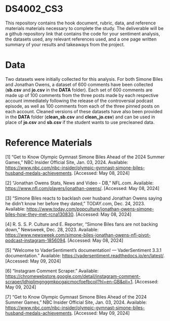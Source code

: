 # DS4002_CS3
This repository contains the hook document, rubric, data, and reference materials materials necessary to complete the study. The deliverable will be a github repository link that contains the code for your sentiment analysis, the datasets used, any relevant references used, and a one page written summary of your results and takeaways from the project.

# Data
Two datasets were initially collected for this analysis. For both Simone Biles and Jonathan Owens, a dataset of 600 comments have been collected (**sb.csv** and **jo.csv** in the **DATA** folder). Each set of 600 comments are made up of 100 comments from the three posts made by each respective account immediately following the release of the controversial podcast episode, as well as 100 comments from each of the three pinned posts on each account. Cleaned versions of these datasets have also been provided in the **DATA** folder (**clean_sb.csv** and **clean_jo.csv**) and can be used in place of **jo.csv** and **sb.csv** if the student wants to use precleaned data.

# Reference Materials
[1] “Get to Know Olympic Gymnast Simone Biles Ahead of the 2024 Summer Games,” NBC Insider Official Site, Jan. 03, 2024. Available: https://www.nbc.com/nbc-insider/olympic-gymnast-simone-biles-husband-medals-achievements. [Accessed: May 08, 2024]

[2] “Jonathan Owens Stats, News and Video - DB,” NFL.com. Available: https://www.nfl.com/players/jonathan-owens/. [Accessed: May 08, 2024]

[3] “Simone Biles reacts to backlash over husband Jonathan Owens saying he didn’t know her before they dated,” TODAY.com, Dec. 24, 2023. Available: https://www.today.com/popculture/jonathan-owens-simone-biles-how-they-met-rcna130830. [Accessed: May 08, 2024]

[4] R. S. S. P. Culture and E. Reporter, “Simone Biles fans are not backing down,” Newsweek, Dec. 28, 2023. Available: https://www.newsweek.com/simone-biles-jonathan-owens-nfl-pivot-podcast-instagram-1856094. [Accessed: May 08, 2024]

[5] “Welcome to VaderSentiment’s documentation! — VaderSentiment 3.3.1 documentation.” Available: https://vadersentiment.readthedocs.io/en/latest/. [Accessed: May 09, 2024]

[6] “Instagram Comment Scraper.” Available: https://chromewebstore.google.com/detail/instagram-comment-scraper/ldhjpljmgnggmkpcgaicmocfoefbcojl?hl=en-GB&pli=1. [Accessed: May 09, 2024]

[7] “Get to Know Olympic Gymnast Simone Biles Ahead of the 2024 Summer Games,” NBC Insider Official Site, Jan. 03, 2024. Available: https://www.nbc.com/nbc-insider/olympic-gymnast-simone-biles-husband-medals-achievements. [Accessed: May 09, 2024]



